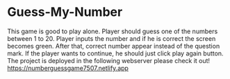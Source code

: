 # Guess-My-Number

This game is good to play alone. Player should guess one of the numbers between 1 to 20. Player inputs the number and if he is correct the screen becomes green.  After that, correct number appear instead of the question mark. If the player wants to continue, he should just click play again button. 
The project is deployed in the following webserver please check it out! https://numberguessgame7507.netlify.app

